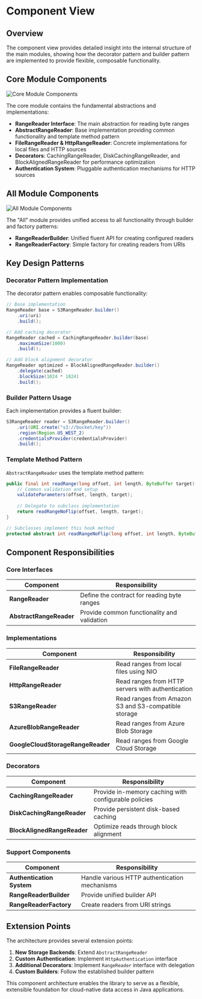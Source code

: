 # Component View

## Overview

The component view provides detailed insight into the internal structure of the main modules, showing how the decorator pattern and builder pattern are implemented to provide flexible, composable functionality.

## Core Module Components

![Core Module Components](../assets/images/structurizr/structurizr-CoreComponents.svg)

The core module contains the fundamental abstractions and implementations:

- **RangeReader Interface**: The main abstraction for reading byte ranges
- **AbstractRangeReader**: Base implementation providing common functionality and template method pattern
- **FileRangeReader & HttpRangeReader**: Concrete implementations for local files and HTTP sources
- **Decorators**: CachingRangeReader, DiskCachingRangeReader, and BlockAlignedRangeReader for performance optimization
- **Authentication System**: Pluggable authentication mechanisms for HTTP sources

## All Module Components

![All Module Components](../assets/images/structurizr/structurizr-AllModuleComponents.svg)

The "All" module provides unified access to all functionality through builder and factory patterns:

- **RangeReaderBuilder**: Unified fluent API for creating configured readers
- **RangeReaderFactory**: Simple factory for creating readers from URIs

## Key Design Patterns

### Decorator Pattern Implementation

The decorator pattern enables composable functionality:

```java
// Base implementation
RangeReader base = S3RangeReader.builder()
    .uri(uri)
    .build();

// Add caching decorator
RangeReader cached = CachingRangeReader.builder(base)
    .maximumSize(1000)
    .build();

// Add block alignment decorator
RangeReader optimized = BlockAlignedRangeReader.builder()
    .delegate(cached)
    .blockSize(1024 * 1024)
    .build();
```

### Builder Pattern Usage

Each implementation provides a fluent builder:

```java
S3RangeReader reader = S3RangeReader.builder()
    .uri(URI.create("s3://bucket/key"))
    .region(Region.US_WEST_2)
    .credentialsProvider(credentialsProvider)
    .build();
```

### Template Method Pattern

`AbstractRangeReader` uses the template method pattern:

```java
public final int readRange(long offset, int length, ByteBuffer target) {
    // Common validation and setup
    validateParameters(offset, length, target);
    
    // Delegate to subclass implementation
    return readRangeNoFlip(offset, length, target);
}

// Subclasses implement this hook method
protected abstract int readRangeNoFlip(long offset, int length, ByteBuffer target);
```

## Component Responsibilities

### Core Interfaces

| Component | Responsibility | 
|-----------|---------------|
| **RangeReader** | Define the contract for reading byte ranges |
| **AbstractRangeReader** | Provide common functionality and validation |

### Implementations

| Component | Responsibility |
|-----------|---------------|
| **FileRangeReader** | Read ranges from local files using NIO |
| **HttpRangeReader** | Read ranges from HTTP servers with authentication |
| **S3RangeReader** | Read ranges from Amazon S3 and S3-compatible storage |
| **AzureBlobRangeReader** | Read ranges from Azure Blob Storage |
| **GoogleCloudStorageRangeReader** | Read ranges from Google Cloud Storage |

### Decorators

| Component | Responsibility |
|-----------|---------------|
| **CachingRangeReader** | Provide in-memory caching with configurable policies |
| **DiskCachingRangeReader** | Provide persistent disk-based caching |
| **BlockAlignedRangeReader** | Optimize reads through block alignment |

### Support Components

| Component | Responsibility |
|-----------|---------------|
| **Authentication System** | Handle various HTTP authentication mechanisms |
| **RangeReaderBuilder** | Provide unified builder API |
| **RangeReaderFactory** | Create readers from URI strings |

## Extension Points

The architecture provides several extension points:

1. **New Storage Backends**: Extend `AbstractRangeReader`
2. **Custom Authentication**: Implement `HttpAuthentication` interface
3. **Additional Decorators**: Implement `RangeReader` interface with delegation
4. **Custom Builders**: Follow the established builder pattern

This component architecture enables the library to serve as a flexible, extensible foundation for cloud-native data access in Java applications.
